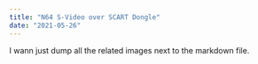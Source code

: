 ```yaml
---
title: "N64 S-Video over SCART Dongle"
date: "2021-05-26"
---
```


I wann just dump all the related images next to the markdown file.
